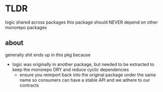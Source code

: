 # TLDR

logic shared across packages
this package should NEVER depend on other monorepo packages

## about

generally shit ends up in this pkg because

- logic was originally in another package, but needed to be extracted to keep the monorepo DRY and reduce cyclic dependencies
  - ensure you reimport back into the original package under the same name so consumers can have a stable API and we adhere to our contracts
